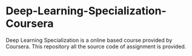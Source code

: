 # Deep-Learning-Specialization-Coursera
Deep Learning Specialization is a online based course provided by Coursera. This repository all the source code of assignment is provided.
